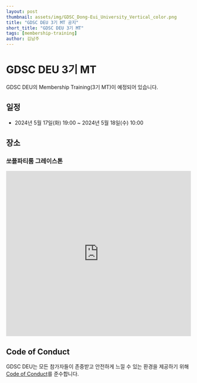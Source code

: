 ```yaml
---
layout: post
thumbnail: assets/img/GDSC_Dong-Eui_University_Vertical_color.png
title: "GDSC DEU 3기 MT 공지"
short_title: "GDSC DEU 3기 MT"
tags: [membership-training]
author: 김남주
---
```


# GDSC DEU 3기 MT

GDSC DEU의 Membership Training(3기 MT)이 예정되어 있습니다.

## 일정

- 2024년 5월 17일(화) 19:00 ~ 2024년 5월 18일(수) 10:00

## 장소

### 쏘플파티룸 그레이스톤

<iframe src="https://www.google.com/maps/embed?pb=!1m18!1m12!1m3!1d3262.016150131698!2d129.05714457720498!3d35.15621797276113!2m3!1f0!2f0!3f0!3m2!1i1024!2i768!4f13.1!3m3!1m2!1s0x3568eb6f9158a34b%3A0x14c360d07b0ffb4e!2z67aA7IKw6rSR7Jet7IucIOu2gOyCsOynhOq1rCDshJzsoITroZwxMOuyiOq4uCAzOA!5e0!3m2!1sko!2skr!4v1715819910022!5m2!1sko!2skr" width="100%" height="450" style="border:0;" allowfullscreen="" loading="lazy" referrerpolicy="no-referrer-when-downgrade"></iframe>

## Code of Conduct

GDSC DEU는 모든 참가자들이 존중받고 안전하게 느낄 수 있는 환경을 제공하기 위해 [Code of Conduct](https://www.google.com/events/policy/anti-harassmentpolicy.html?hl=ko)를 준수합니다.
